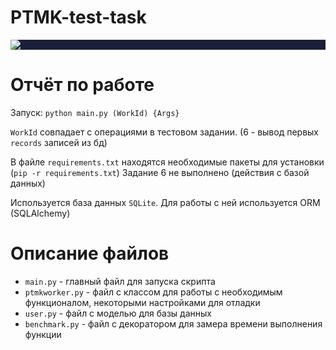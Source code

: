 # PTMK-test-task

<p style="background-color: #1c1f39;">
  <img src="https://i.postimg.cc/d08d18kL/vacancy-test-task.png">
</p>

# Отчёт по работе

Запуск: ```python main.py (WorkId) {Args}```

```WorkId``` совпадает с операциями в тестовом задании. (6 - вывод первых ```records``` записей из бд)

В файле ```requirements.txt``` находятся необходимые пакеты для установки (```pip -r requirements.txt```)
Задание 6 не выполнено (действия с базой данных)

Используется база данных ```SQLite```. Для работы с ней используется ORM (SQLAlchemy)

# Описание файлов

- ```main.py``` - главный файл для запуска скрипта
- ```ptmkworker.py``` - файл с классом для работы с необходимым функционалом, некоторыми настройками для отладки
- ```user.py``` - файл с моделью для базы данных
- ```benchmark.py``` - файл с декоратором для замера времени выполнения функции

